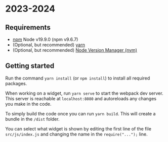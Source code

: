 # 2023-2024

## Requirements
- [npm](https://www.npmjs.com/) Node v19.9.0 (npm v9.6.7)
- (Optional, but recommended) [yarn](https://yarnpkg.com/)
- (Optional, but recommended) [Node Version Manager (nvm)](https://github.com/nvm-sh/nvm)

## Getting started
Run the command `yarn install` (or `npm install`) to install all required packages.

When working on a widget, run `yarn serve` to start the webpack dev server. This server is reachable at `localhost:8080`
and autoreloads any changes you make in the code.

To simply build the code once you can run `yarn build`. This will create a bundle in the `/dist` folder.

You can select what widget is shown by editing the first line of the file `src/js/index.js` and changing the name
in the `require("...");` line.
